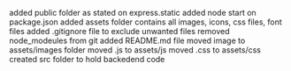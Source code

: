 added public folder as stated on express.static
added node start on package.json
added assets folder contains all images, icons, css files, font files
added .gitignore file to exclude unwanted files
removed node_modeules from git
added README.md file
moved image to assets/images folder
moved .js to assets/js
moved .css to assets/css
created src folder to hold backedend code